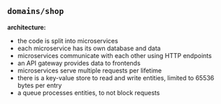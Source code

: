## `domains/shop`

**architecture:**

- the code is split into microservices
- each microservice has its own database and data
- microservices communicate with each other using HTTP endpoints
- an API gateway provides data to frontends
- microservices serve multiple requests per lifetime
- there is a key-value store to read and write entities, limited to 65536 bytes per entry
- a queue processes entities, to not block requests
